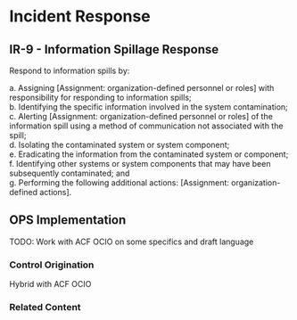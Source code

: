 # Incident Response
## IR-9 - Information Spillage Response

Respond to information spills by:

a. Assigning [Assignment: organization-defined personnel or roles] with responsibility for responding to information spills;<br />
b. Identifying the specific information involved in the system contamination;<br />
c. Alerting [Assignment: organization-defined personnel or roles] of the information spill using a method of communication not associated with the spill;<br />
d. Isolating the contaminated system or system component;<br />
e. Eradicating the information from the contaminated system or component;<br />
f. Identifying other systems or system components that may have been subsequently contaminated; and<br />
g. Performing the following additional actions: [Assignment: organization-defined actions].

## OPS Implementation

TODO: Work with ACF OCIO on some specifics and draft language

### Control Origination

Hybrid with ACF OCIO

### Related Content
